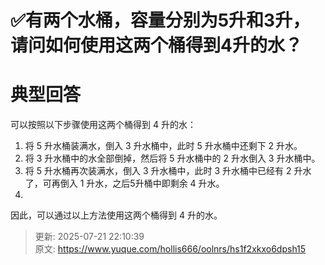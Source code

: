 # ✅有两个水桶，容量分别为5升和3升，请问如何使用这两个桶得到4升的水？



# 典型回答


可以按照以下步骤使用这两个桶得到 4 升的水：

1. 将 5 升水桶装满水，倒入 3 升水桶中，此时 5 升水桶中还剩下 2 升水。
2. 将 3 升水桶中的水全部倒掉，然后将 5 升水桶中的 2 升水倒入 3 升水桶中。
3. 将 5 升水桶再次装满水，倒入 3 升水桶中，此时 3 升水桶中已经有 2 升水了，可再倒入 1 升水，之后5升桶中即剩余 4 升水。
4. 

因此，可以通过以上方法使用这两个桶得到 4 升的水。



> 更新: 2025-07-21 22:10:39  
> 原文: <https://www.yuque.com/hollis666/oolnrs/hs1f2xkxo6dpsh15>